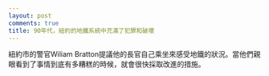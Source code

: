 ```yaml
---
layout: post
comments: true
title: 90年代，紐約的地鐵系統中充滿了犯罪和破壞
---
```




紐約市的警官Wiliam Bratton提議他的長官自己乘坐來感受地鐵的狀況。當他們親眼看到了事情到底有多糟糕的時候，就會很快採取改進的措施。

